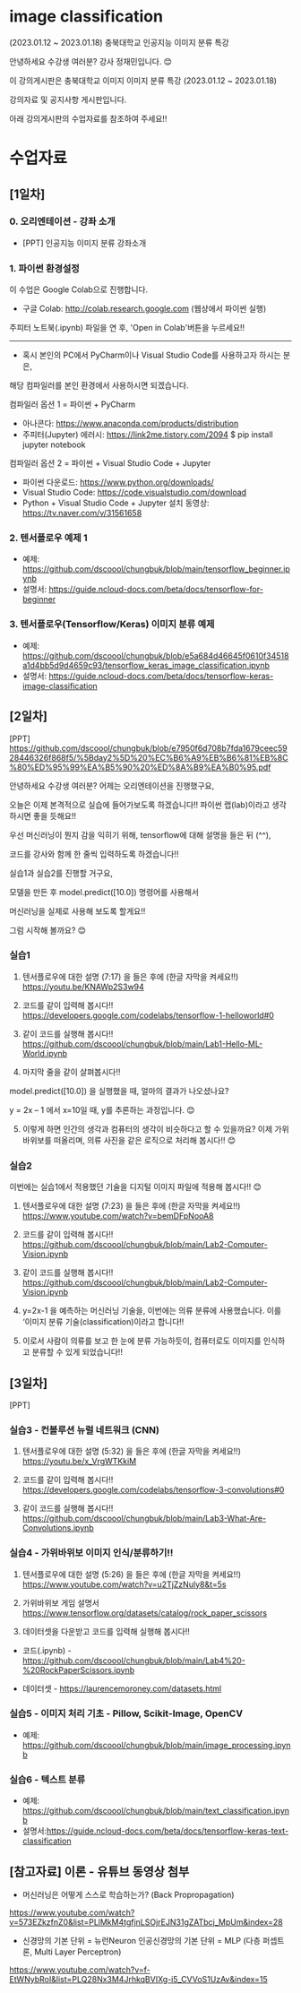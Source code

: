 # image classification

(2023.01.12 ~ 2023.01.18) 충북대학교 인공지능 이미지 분류 특강

안녕하세요 수강생 여러분? 강사 정재민입니다. 😊

이 강의게시판은 충북대학교 이미지 이미지 분류 특강 (2023.01.12 ~ 2023.01.18) </br>

강의자료 및 공지사항 게시판입니다.

아래 강의게시판의 수업자료를 참조하여 주세요!!

# 수업자료

## [1일차]

### 0. 오리엔테이션 - 강좌 소개

* [PPT] 인공지능 이미지 분류 강좌소개

### 1. 파이썬 환경설정 

이 수업은 Google Colab으로 진행합니다.

* 구글 Colab: http://colab.research.google.com (웹상에서 파이썬 실행)

주피터 노트북(.ipynb) 파일을 연 후, 'Open in Colab'버튼을 누르세요!!

------------------------------------------------------------------------

* 혹시 본인의 PC에서 PyCharm이나 Visual Studio Code를 사용하고자 하시는 분은,

해당 컴파일러를 본인 환경에서 사용하시면 되겠습니다.

컴파일러 옵션 1 = 파이썬 + PyCharm
* 아나콘다: https://www.anaconda.com/products/distribution
* 주피터(Jupyter) 에러시: https://link2me.tistory.com/2094
$ pip install jupyter notebook

컴파일러 옵션 2 = 파이썬 + Visual Studio Code + Jupyter
* 파이썬 다운로드: https://www.python.org/downloads/
* Visual Studio Code: https://code.visualstudio.com/download
* Python + Visual Studio Code + Jupyter 설치 동영상: https://tv.naver.com/v/31561658

### 2. 텐서플로우 예제 1

* 예제: https://github.com/dscoool/chungbuk/blob/main/tensorflow_beginner.ipynb
* 설명서: https://guide.ncloud-docs.com/beta/docs/tensorflow-for-beginner

### 3. 텐서플로우(Tensorflow/Keras) 이미지 분류 예제

* 예제: https://github.com/dscoool/chungbuk/blob/e5a684d46645f0610f34518a1d4bb5d9d4659c93/tensorflow_keras_image_classification.ipynb
* 설명서: https://guide.ncloud-docs.com/beta/docs/tensorflow-keras-image-classification


## [2일차] 

[PPT] https://github.com/dscoool/chungbuk/blob/e7950f6d708b7fda1679ceec5928446326f868f5/%5Bday2%5D%20%EC%B6%A9%EB%B6%81%EB%8C%80%ED%95%99%EA%B5%90%20%ED%8A%B9%EA%B0%95.pdf

안녕하세요 수강생 여러분? 어제는 오리엔테이션을 진행했구요,

오늘은 이제 본격적으로 실습에 들어가보도록 하겠습니다!! 파이썬 랩(lab)이라고 생각하시면 좋을 듯해요!!

우선 머신러닝이 뭔지 감을 익히기 위해, tensorflow에 대해 설명을 들은 뒤 (^^),

코드를 강사와 함께 한 줄씩 입력하도록 하겠습니다!!

실습1과 실습2를 진행할 거구요,

모델을 만든 후 model.predict([10.0]) 명령어를 사용해서

머신러닝을 실제로 사용해 보도록 할게요!!

그럼 시작해 볼까요? 😊


### 실습1

1. 텐서플로우에 대한 설명 (7:17) 을 들은 후에 (한글 자막을 켜세요!!)
https://youtu.be/KNAWp2S3w94

2. 코드를 같이 입력해 봅시다!!
https://developers.google.com/codelabs/tensorflow-1-helloworld#0

3. 같이 코드를 실행해 봅시다!!
https://github.com/dscoool/chungbuk/blob/main/Lab1-Hello-ML-World.ipynb

4. 마지막 줄을 같이 살펴봅시다!!

model.predict([10.0]) 을 실행했을 때, 얼마의 결과가 나오셨나요?

y = 2x – 1 에서 x=10일 때, y를 추론하는 과정입니다. 😊

5. 이렇게 하면 인간의 생각과 컴퓨터의 생각이 비슷하다고 할 수 있을까요?
이제 가위바위보를 떠올리며, 의류 사진을 같은 로직으로 처리해 봅시다!! 😊




### 실습2

이번에는 실습1에서 적용했던 기술을 디지털 이미지 파일에 적용해 봅시다!! 😊

1. 텐서플로우에 대한 설명 (7:23) 을 들은 후에 (한글 자막을 켜세요!!)
https://www.youtube.com/watch?v=bemDFpNooA8

2. 코드를 같이 입력해 봅시다!!
https://github.com/dscoool/chungbuk/blob/main/Lab2-Computer-Vision.ipynb

3. 같이 코드를 실행해 봅시다!!
https://github.com/dscoool/chungbuk/blob/main/Lab2-Computer-Vision.ipynb

4. y=2x-1 을 예측하는 머신러닝 기술을, 이번에는 의류 분류에 사용했습니다.
이를 ‘이미지 분류 기술(classification)이라고 합니다!!

5. 이로서 사람이 의류를 보고 한 눈에 분류 가능하듯이, 컴퓨터로도 이미지를 인식하고 분류할 수 있게 되었습니다!!

## [3일차] 

[PPT]

### 실습3 - 컨볼루션 뉴럴 네트워크 (CNN)

1. 텐서플로우에 대한 설명 (5:32) 을 들은 후에 (한글 자막을 켜세요!!)
https://youtu.be/x_VrgWTKkiM

2. 코드를 같이 입력해 봅시다!!
https://developers.google.com/codelabs/tensorflow-3-convolutions#0

3. 같이 코드를 실행해 봅시다!!
https://github.com/dscoool/chungbuk/blob/main/Lab3-What-Are-Convolutions.ipynb

### 실습4 - 가위바위보 이미지 인식/분류하기!!

1. 텐서플로우에 대한 설명 (5:26) 을 들은 후에 (한글 자막을 켜세요!!)
https://www.youtube.com/watch?v=u2TjZzNuly8&t=5s

2. 가위바위보 게임 설명서
https://www.tensorflow.org/datasets/catalog/rock_paper_scissors

3. 데이터셋을 다운받고 코드를 입력해 실행해 봅시다!!
* 코드(.ipynb) - https://github.com/dscoool/chungbuk/blob/main/Lab4%20-%20RockPaperScissors.ipynb

* 데이터셋 -  https://laurencemoroney.com/datasets.html


### 실습5 - 이미지 처리 기초 - Pillow, Scikit-Image, OpenCV

* 예제: https://github.com/dscoool/chungbuk/blob/main/image_processing.ipynb



### 실습6 - 텍스트 분류

* 예제: https://github.com/dscoool/chungbuk/blob/main/text_classification.ipynb 
* 설명서:https://guide.ncloud-docs.com/beta/docs/tensorflow-keras-text-classification





## [참고자료] 이론 - 유튜브 동영상 첨부

* 머신러닝은 어떻게 스스로 학습하는가? (Back Propropagation)

https://www.youtube.com/watch?v=573EZkzfnZ0&list=PLlMkM4tgfjnLSOjrEJN31gZATbcj_MpUm&index=28

* 신경망의 기본 단위 = 뉴런Neuron
인공신경망의 기본 단위 = MLP (다층 퍼셉트론, Multi Layer Perceptron)

https://www.youtube.com/watch?v=f-EtWNybRoI&list=PLQ28Nx3M4JrhkqBVIXg-i5_CVVoS1UzAv&index=15

